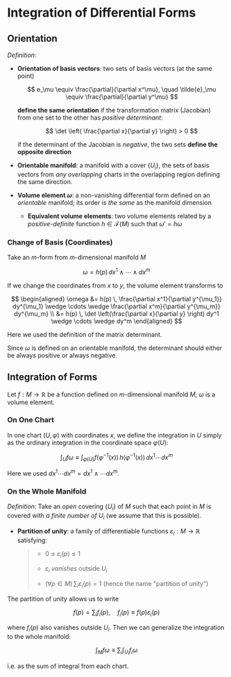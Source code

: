# Integration of Differential Forms

## Orientation

*Definition*:

- **Orientation of basis vectors**: two sets of basis vectors (at the same point)

    $$
    e_\mu \equiv \frac{\partial}{\partial x^\mu}, \quad
    \tilde{e}_\mu \equiv \frac{\partial}{\partial y^\mu}
    $$

    **define the same orientation** if the transformation matrix (Jacobian) from one set to the other has *positive determinant*:

    $$
    \det \left( 
        \frac{\partial x}{\partial y} 
    \right) > 0
    $$

    if the determinant of the Jacobian is *negative*, the two sets **define the opposite direction**

- **Orientable manifold**: a manifold with a cover $\{U_i\}$, the sets of basis vectors from *any overlapping* charts in the overlapping region defining the same direction.

- **Volume element $\omega$**: a non-vanishing differential form defined on an *orientable* manifold; its order is *the same* as the manifold dimension

    - **Equivalent volume elements**: two volume elements related by a *positive-definite* function $h \in \mathcal{F}(M)$ such that $\omega' = h \omega$

### Change of Basis (Coordinates)

Take an $m$-form from $m$-dimensional manifold $M$

$$
\omega = h(p) \, dx^1 \wedge \cdots \wedge dx^m
$$

If we change the coordinates from $x$ to $y$, the volume element transforms to

$$
\begin{aligned}
    \omega &= h(p) \,
    \frac{\partial x^1}{\partial y^{\mu_1}} dy^{\mu_1}
    \wedge \cdots \wedge
    \frac{\partial x^m}{\partial y^{\mu_m}} dy^{\mu_m}
    \\
    &= h(p) \, 
    \det \left(\frac{\partial x}{\partial y} \right)
    dy^1 \wedge \cdots \wedge dy^m
\end{aligned}
$$

Here we used the definition of the matrix determinant.

Since $\omega$ is defined on an orientable manifold, the determinant should either be always positive or always negative. 

## Integration of Forms

Let $f: M \to \mathbb{R}$ be a function defined on $m$-dimensional manifold $M$; $\omega$ is a volume element. 

### On One Chart

In one chart $(U, \varphi)$ with coordinates $x$, we define the integration in $U$ simply as the ordinary integration in the coordinate space $\varphi(U)$:

$$
\int_{U} f \omega \equiv
\int_{\varphi(U)} f(\varphi^{-1}(x)) \, h(\varphi^{-1}(x))
\, dx^1 \cdots dx^m
$$

Here we used $dx^1 \cdots dx^m = dx^1 \wedge \cdots dx^m$. 

### On the Whole Manifold

*Definition*: Take an *open* covering $\{U_i\}$ of $M$ such that each point in $M$ is covered with *a finite number of $U_i$* (we assume that this is possible).

- **Partition of unity**: a family of differentiable functions $\varepsilon_i: M \to \mathbb{R}$ satisfying:
    
    > - $0 \le \varepsilon_i(p) \le 1$
    >
    > - $\varepsilon_i$ *vanishes* outside $U_i$
    >
    > - $(\forall p \in M) \, \sum_i \varepsilon_i(p) = 1$ (hence the name "partition of unity")

The partition of unity allows us to write

$$
f(p) = \sum_i f_i(p), \quad f_i(p) \equiv f(p) \varepsilon_i(p)
$$

where $f_i(p)$ also vanishes outside $U_i$. Then we can generalize the integration to the whole manifold:

$$
\int_M f \omega \equiv \sum_i \int_{U_i} f_i \omega
$$

i.e. as the sum of integral from each chart. 